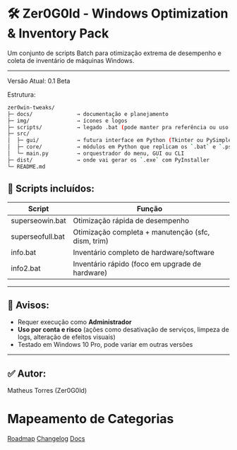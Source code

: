 # 🛠️ Zer0G0ld - Windows Optimization & Inventory Pack

Um conjunto de scripts Batch para otimização extrema de desempenho e coleta de inventário de máquinas Windows.  

---

Versão Atual: 0.1 Beta


Estrutura:
```bash
zer0win-tweaks/
├─ docs/              → documentação e planejamento
├─ img/               → ícones e logos
├─ scripts/           → legado .bat (pode manter pra referência ou uso direto)
├─ src/
│  ├─ gui/            → futura interface em Python (Tkinter ou PySimpleGUI)
│  ├─ core/           → módulos em Python que replicam os `.bat` e `.ps1`
│  └─ main.py         → orquestrador do menu, GUI ou CLI
├─ dist/              → onde vai gerar os `.exe` com PyInstaller
└─ README.md
```

## 📂 Scripts incluídos:

| Script | Função |
|---|---|
| superseowin.bat | Otimização rápida de desempenho |
| superseofull.bat | Otimização completa + manutenção (sfc, dism, trim) |
| info.bat | Inventário completo de hardware/software |
| info2.bat | Inventário rápido (foco em upgrade de hardware) |

---

## 📌 Avisos:
- Requer execução como **Administrador**
- **Uso por conta e risco** (ações como desativação de serviços, limpeza de logs, alteração de efeitos visuais)
- Testado em Windows 10 Pro, pode variar em outras versões

---

## ✅ Autor:
Matheus Torres (Zer0G0ld)

# Mapeamento de Categorias

[Roadmap](docs/Roadmap.md)
[Changelog](docs/Changelog.md)
[Docs](docs/Projeto.md)


